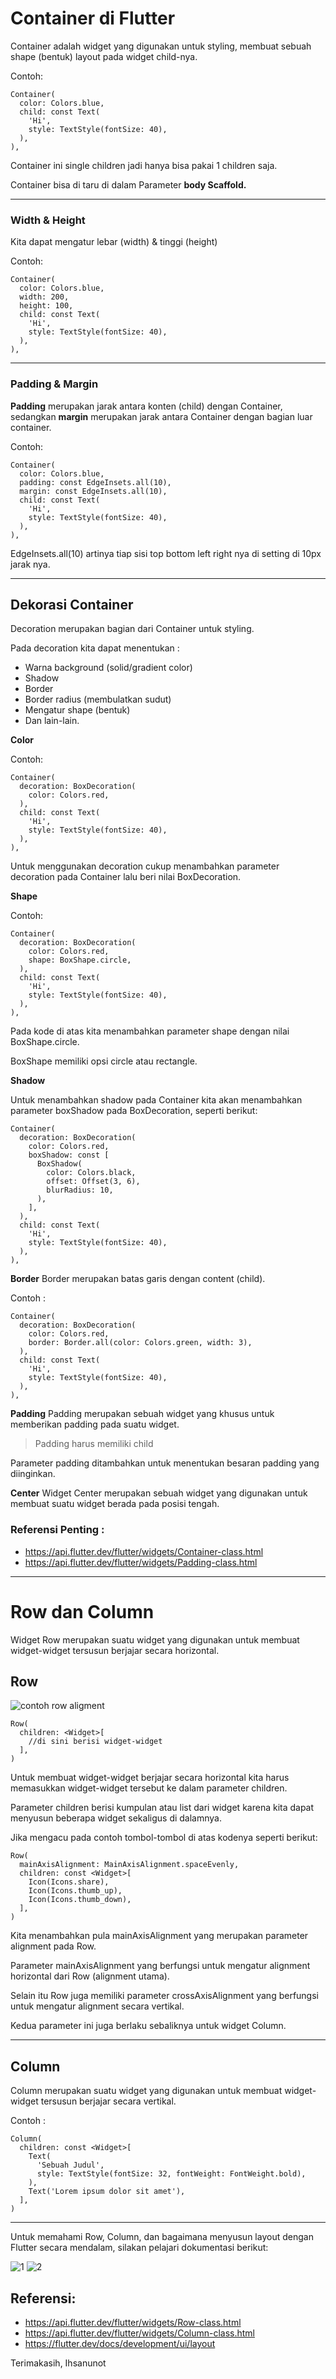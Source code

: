 # Container di Flutter

Container adalah widget yang digunakan untuk styling, membuat sebuah shape (bentuk) layout pada widget child-nya. 

Contoh:

```
Container(
  color: Colors.blue,
  child: const Text(
    'Hi', 
    style: TextStyle(fontSize: 40),
  ),
),
```

Container ini single children jadi hanya bisa pakai 1 children saja.

Container bisa di taru di dalam Parameter **body Scaffold.**

--- 

### Width & Height

Kita dapat mengatur lebar (width) & tinggi (height)

Contoh:

```
Container(
  color: Colors.blue,
  width: 200,
  height: 100,
  child: const Text(
    'Hi', 
    style: TextStyle(fontSize: 40),
  ),
),
```

---

### Padding & Margin

 **Padding** merupakan jarak antara konten (child) dengan Container, sedangkan **margin** merupakan jarak antara Container dengan bagian luar container.

Contoh:

```
Container(
  color: Colors.blue,
  padding: const EdgeInsets.all(10),
  margin: const EdgeInsets.all(10), 
  child: const Text(
    'Hi', 
    style: TextStyle(fontSize: 40),
  ),
),
```

EdgeInsets.all(10) artinya tiap sisi top bottom left right nya di setting di 10px jarak nya.

---

## Dekorasi Container

Decoration merupakan bagian dari Container untuk styling.

Pada decoration kita dapat menentukan :

* Warna background (solid/gradient color)
* Shadow 
* Border
* Border radius (membulatkan sudut)
* Mengatur shape (bentuk)
* Dan lain-lain.

**Color**

Contoh:
```
Container(
  decoration: BoxDecoration(
    color: Colors.red,
  ),
  child: const Text(
    'Hi', 
    style: TextStyle(fontSize: 40),
  ),
),
```

Untuk menggunakan decoration cukup menambahkan parameter decoration pada Container lalu beri nilai BoxDecoration.

**Shape**

Contoh:
```
Container(
  decoration: BoxDecoration(
    color: Colors.red,
    shape: BoxShape.circle,
  ),
  child: const Text(
    'Hi', 
    style: TextStyle(fontSize: 40),
  ),
),
```

Pada kode di atas kita menambahkan parameter shape dengan nilai BoxShape.circle. 

BoxShape memiliki opsi circle atau rectangle.

**Shadow**

Untuk menambahkan shadow pada Container kita akan menambahkan parameter boxShadow pada BoxDecoration, seperti berikut:

```
Container(
  decoration: BoxDecoration(
    color: Colors.red,
    boxShadow: const [
      BoxShadow(
        color: Colors.black,
        offset: Offset(3, 6),
        blurRadius: 10,
      ),
    ],
  ),
  child: const Text(
    'Hi', 
    style: TextStyle(fontSize: 40),
  ),
),
```

**Border**
Border merupakan batas garis dengan content (child).

Contoh :

```
Container(
  decoration: BoxDecoration(
    color: Colors.red,
    border: Border.all(color: Colors.green, width: 3),
  ),
  child: const Text(
    'Hi', 
    style: TextStyle(fontSize: 40),
  ),
),
```

**Padding**
Padding merupakan sebuah widget yang khusus untuk memberikan padding pada suatu widget.

> Padding harus memiliki child

Parameter padding ditambahkan untuk menentukan besaran padding yang diinginkan.

**Center**
Widget Center merupakan sebuah widget yang digunakan untuk membuat suatu widget berada pada posisi tengah.

### Referensi Penting :
* https://api.flutter.dev/flutter/widgets/Container-class.html
* https://api.flutter.dev/flutter/widgets/Padding-class.html

--- 

# Row dan Column

Widget Row merupakan suatu widget yang digunakan untuk membuat widget-widget tersusun berjajar secara horizontal.


## Row
![contoh row aligment](https://user-images.githubusercontent.com/127992374/236868812-699e6a9a-b3f2-45f3-ad6a-ecdb9be14395.jpeg)

```
Row(
  children: <Widget>[
    //di sini berisi widget-widget
  ],
)
```

Untuk membuat widget-widget berjajar secara horizontal kita harus memasukkan widget-widget tersebut ke dalam parameter children. 

Parameter children berisi kumpulan atau list dari widget 
karena kita dapat menyusun beberapa widget sekaligus di dalamnya. 

Jika mengacu pada contoh tombol-tombol di atas kodenya seperti berikut:


```
Row(
  mainAxisAlignment: MainAxisAlignment.spaceEvenly,
  children: const <Widget>[
    Icon(Icons.share),
    Icon(Icons.thumb_up),
    Icon(Icons.thumb_down),
  ],
)
```

Kita menambahkan pula mainAxisAlignment yang merupakan parameter alignment pada Row.

Parameter mainAxisAlignment yang berfungsi untuk mengatur alignment horizontal dari Row (alignment utama).



 Selain itu Row juga memiliki parameter crossAxisAlignment yang berfungsi untuk mengatur alignment secara vertikal. 
 
 Kedua parameter ini juga berlaku sebaliknya untuk widget Column.

---

## Column

Column merupakan suatu widget yang digunakan untuk membuat widget-widget tersusun berjajar secara vertikal.

Contoh :
```
Column(
  children: const <Widget>[
    Text(
      'Sebuah Judul',
      style: TextStyle(fontSize: 32, fontWeight: FontWeight.bold),
    ),
    Text('Lorem ipsum dolor sit amet'),
  ],
)
```

---


Untuk memahami Row, Column, dan bagaimana menyusun layout dengan Flutter secara mendalam, silakan pelajari dokumentasi berikut:


![1](https://user-images.githubusercontent.com/127992374/236868844-407334eb-fdb5-4083-8195-50f8173f2750.png)
![2](https://user-images.githubusercontent.com/127992374/236868871-745518f5-4aa7-4d3f-9166-fb755352ce20.png)


## Referensi:

- https://api.flutter.dev/flutter/widgets/Row-class.html
- https://api.flutter.dev/flutter/widgets/Column-class.html
- https://flutter.dev/docs/development/ui/layout

Terimakasih,
Ihsanunot
